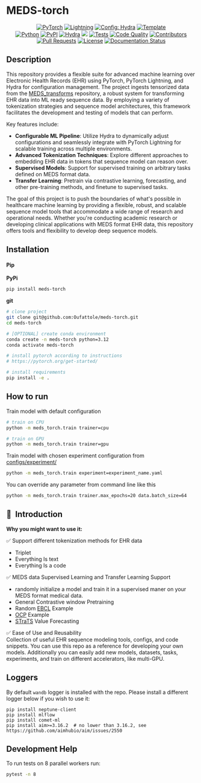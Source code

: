 # MEDS-torch

<p align="center">
  <a href="https://pytorch.org/get-started/locally/"><img alt="PyTorch" src="https://img.shields.io/badge/PyTorch-ee4c2c?logo=pytorch&logoColor=white"></a>
  <a href="https://pytorchlightning.ai/"><img alt="Lightning" src="https://img.shields.io/badge/-Lightning-792ee5?logo=pytorchlightning&logoColor=white"></a>
  <a href="https://hydra.cc/"><img alt="Config: Hydra" src="https://img.shields.io/badge/Config-Hydra-89b8cd"></a>
  <a href="https://github.com/ashleve/lightning-hydra-template"><img alt="Template" src="https://img.shields.io/badge/-Lightning--Hydra--Template-017F2F?style=flat&logo=github&labelColor=gray"></a><br>
  <a href="https://www.python.org/downloads/release/python-3100/"><img alt="Python" src="https://img.shields.io/badge/-Python_3.12+-blue?logo=python&logoColor=white"></a>
  <a href="https://pypi.org/project/meds-torch/"><img alt="PyPI" src="https://img.shields.io/badge/PyPI-v0.0.1a1-blue?logoColor=blue"></a>
  <a href="https://hydra.cc/"><img alt="Hydra" src="https://img.shields.io/badge/Config-Hydra_1.3-89b8cd"></a>
  <a href="https://codecov.io/github/Oufattole/meds-torch"><img src="https://codecov.io/github/Oufattole/meds-torch/graph/badge.svg?token=BV119L5JQJ"/></a>
  <a href="https://github.com/Oufattole/meds-torch/actions/workflows/tests.yaml"><img alt="Tests" src="https://github.com/Oufattole/meds-torch/actions/workflows/tests.yaml/badge.svg"></a>
  <a href="https://github.com/Oufattole/meds-torch/actions/workflows/code-quality-main.yaml"><img alt="Code Quality" src="https://github.com/Oufattole/meds-torch/actions/workflows/code-quality-main.yaml/badge.svg"></a>
  <a href="https://github.com/Oufattole/meds-torch/graphs/contributors"><img alt="Contributors" src="https://img.shields.io/github/contributors/oufattole/meds-torch.svg"></a>
  <a href="https://github.com/Oufattole/meds-torch/pulls"><img alt="Pull Requests" src="https://img.shields.io/badge/PRs-welcome-brightgreen.svg"></a>
  <a href="https://github.com/Oufattole/meds-torch#license"><img alt="License" src="https://img.shields.io/badge/License-MIT-green.svg?labelColor=gray"></a>
<a href='https://meds-torch.readthedocs.io/en/latest/?badge=latest'><img src='https://readthedocs.org/projects/meds-torch/badge/?version=latest' alt='Documentation Status' /></a>
</p>

## Description

This repository provides a flexible suite for advanced machine learning over Electronic Health Records (EHR) using PyTorch, PyTorch Lightning, and Hydra for configuration management. The project ingests tensorized data from the [MEDS_transforms](<>) repository, a robust system for transforming EHR data into ML ready sequence data. By employing a variety of tokenization strategies and sequence model architectures, this framework facilitates the development and testing of models that can perform.

Key features include:

- **Configurable ML Pipeline**: Utilize Hydra to dynamically adjust configurations and seamlessly integrate with PyTorch Lightning for scalable training across multiple environments.
- **Advanced Tokenization Techniques**: Explore different approaches to embedding EHR data in tokens that sequence model can reason over.
- **Supervised Models**: Support for supervised training on arbitrary tasks defined on MEDS format data.
- **Transfer Learning**: Pretrain via contrastive learning, forecasting, and other pre-training methods, and finetune to supervised tasks.

The goal of this project is to push the boundaries of what's possible in healthcare machine learning by providing a flexible, robust, and scalable sequence model tools that accommodate a wide range of research and operational needs. Whether you're conducting academic research or developing clinical applications with MEDS format EHR data, this repository offers tools and flexibility to develop deep sequence models.

## Installation

#### Pip

**PyPi**

```bash
pip install meds-torch
```

**git**

```bash
# clone project
git clone git@github.com:Oufattole/meds-torch.git
cd meds-torch

# [OPTIONAL] create conda environment
conda create -n meds-torch python=3.12
conda activate meds-torch

# install pytorch according to instructions
# https://pytorch.org/get-started/

# install requirements
pip install -e .
```

## How to run

Train model with default configuration

```bash
# train on CPU
python -m meds_torch.train trainer=cpu

# train on GPU
python -m meds_torch.train trainer=gpu
```

Train model with chosen experiment configuration from [configs/experiment/](configs/experiment/)

```bash
python -m meds_torch.train experiment=experiment_name.yaml
```

You can override any parameter from command line like this

```bash
python -m meds_torch.train trainer.max_epochs=20 data.batch_size=64
```

## 📌  Introduction

**Why you might want to use it:**

✅ Support different tokenization methods for EHR data <br>

- Triplet
- Everything Is text
- Everything Is a code

✅ MEDS data Supervised Learning and Transfer Learning Support <br>

- randomly initialize a model and train it in a supervised maner on your MEDS format medical data.
- General Contrastive window Pretraining
- Random [EBCL](https://arxiv.org/abs/2312.10308) Example
- [OCP](https://arxiv.org/abs/2111.02599) Example
- [STraTS](https://arxiv.org/abs/2107.14293) Value Forecasting

✅ Ease of Use and Reusability <br>
Collection of useful EHR sequence modeling tools, configs, and code snippets. You can use this repo as a reference for developing your own models. Additionally you can easily add new models, datasets, tasks, experiments, and train on different accelerators, like multi-GPU.

## Loggers

By default `wandb` logger is installed with the repo. Please install a different logger below if you wish to use it:

```console
pip install neptune-client
pip install mlflow
pip install comet-ml
pip install aim>=3.16.2  # no lower than 3.16.2, see https://github.com/aimhubio/aim/issues/2550
```

## Development Help

To run tests on 8 parallel workers run:

```bash
pytest -n 8
```
